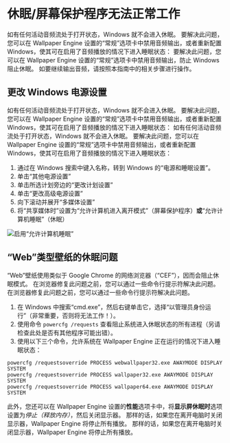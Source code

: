 # 休眠/屏幕保护程序无法正常工作

如有任何活动音频流处于打开状态，Windows 就不会进入休眠。 要解决此问题，您可以在 Wallpaper Engine 设置的“常规”选项卡中禁用音频输出，或者重新配置 Windows，使其可在启用了音频播放的情况下进入睡眠状态： 要解决此问题，您可以在 Wallpaper Engine 设置的“常规”选项卡中禁用音频输出，防止 Windows 阻止休眠。 如要继续输出音频，请按照本指南中的相关步骤进行操作。

## 更改 Windows 电源设置

如有任何活动音频流处于打开状态，Windows 就不会进入休眠。 要解决此问题，您可以在 Wallpaper Engine 设置的“常规”选项卡中禁用音频输出，或者重新配置 Windows，使其可在启用了音频播放的情况下进入睡眠状态： 如有任何活动音频流处于打开状态，Windows 就不会进入休眠。 要解决此问题，您可以在 Wallpaper Engine 设置的“常规”选项卡中禁用音频输出，或者重新配置 Windows，使其可在启用了音频播放的情况下进入睡眠状态：

1. 通过在 Windows 搜索中键入名称，转到 Windows 的“电源和睡眠设置”。
2. 单击“其他电源设置”
3. 单击所选计划旁边的“更改计划设置”
4. 单击“更改高级电源设置”
5. 向下滚动并展开“多媒体设置”
6. 将“共享媒体时”设置为“允许计算机进入离开模式”（屏幕保护程序）**或**“允许计算机睡眠”（休眠）

![启用“允许计算机睡眠”](./power.gif)

## “Web”类型壁纸的休眠问题

“Web”壁纸使用类似于 Google Chrome 的网络浏览器（“CEF”），因而会阻止休眠模式。 在浏览器修复此问题之前，您可以通过一些命令行提示符解决此问题。 在浏览器修复此问题之前，您可以通过一些命令行提示符解决此问题。

1. 在 Windows 中搜索“cmd.exe”，然后右键单击它，选择“以管理员身份运行”（非常重要，否则将无法工作！）。
2. 使用命令 `powercfg /requests` 查看阻止系统进入休眠状态的所有进程（另请检查此处是否有其他程序可能出错）。
3. 使用以下三个命令，允许系统在 Wallpaper Engine 正在运行的情况下进入睡眠状态：

```
powercfg /requestsoverride PROCESS webwallpaper32.exe AWAYMODE DISPLAY SYSTEM
powercfg /requestsoverride PROCESS wallpaper32.exe AWAYMODE DISPLAY SYSTEM
powercfg /requestsoverride PROCESS wallpaper64.exe AWAYMODE DISPLAY SYSTEM
```

此外，您还可以在 Wallpaper Engine 设置的**性能**选项卡中，将**显示屏休眠时**选项设置为*停止（释放内存）*，然后关闭显示器。 那样的话，如果您在离开电脑时关闭显示器，Wallpaper Engine 将停止所有播放。 那样的话，如果您在离开电脑时关闭显示器，Wallpaper Engine 将停止所有播放。